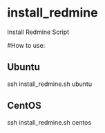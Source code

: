 # install_redmine
Install Redmine Script

#How to use:
## Ubuntu
ssh install_redmine.sh ubuntu

## CentOS
ssh install_redmine.sh centos
